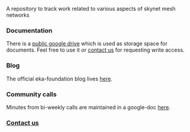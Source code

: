 A repository to track work related to various aspects of skynet mesh networks

### Documentation
There is a [public google drive](https://drive.google.com/drive/folders/1Eoac32SYnjBRZAMkjRXW_v2dNUgWW2CI?usp=sharing) which is used as storage space for documents. Feel free to use it or [contact us](admin@eka.to) for requesting write access.

### Blog
The official eka-foundation blog lives [here](https://medium.com/eka-foundation).

### Community calls
Minutes from bi-weekly calls are maintained in a google-doc [here](https://docs.google.com/document/d/1BJg5iUdI2erpt-Bax1HO--vheRbdzaiBUwK0gfhujks/edit?usp=sharing).

### [Contact us](admin@eka.to)
